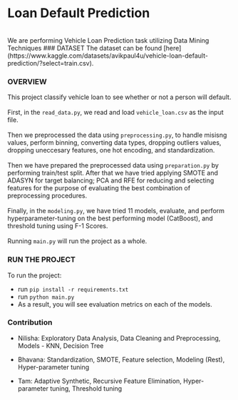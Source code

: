 # Loan Default Prediction 

<br>
We are performing Vehicle Loan Prediction task utilizing Data Mining Techniques
### DATASET
The dataset can be found [here](https://www.kaggle.com/datasets/avikpaul4u/vehicle-loan-default-prediction/?select=train.csv).

### OVERVIEW

This project classify vehicle loan to see whether or not a person will default. 
<br><br>First, in the `read_data.py`, we read and load `vehicle_loan.csv` as the input file.
<br><br>Then we preprocessed the data using `preprocessing.py`, to handle misisng values, perform binning, converting data types, dropping outliers values, dropping uneccesary features, one hot encoding, and standardization.
<br><br>Then we have prepared the preprocessed data using `preparation.py` by performing train/test split. After that we have tried applying SMOTE and ADASYN for target balancing; PCA and RFE for reducing and selecting features for the purpose of evaluating the best combination of preprocessing procedures.
<br><br>Finally, in the `modeling.py`, we have tried 11 models, evaluate, and perform hyperparameter-tuning on the best performing model (CatBoost), and threshold tuning using F-1 Scores.
<br><br>Running `main.py` will run the project as a whole. 

### RUN THE PROJECT
To run the project:
- run `pip install -r requirements.txt`
- run `python main.py`
- As a result, you will see evaluation metrics on each of the models.


### Contribution
- Nilisha: Exploratory Data Analysis, Data Cleaning and Preprocessing, Models - KNN, Decision Tree

- Bhavana: Standardization, SMOTE, Feature selection, Modeling (Rest),  Hyper-parameter tuning

- Tam: Adaptive Synthetic, Recursive Feature Elimination, Hyper-parameter tuning, Threshold tuning



